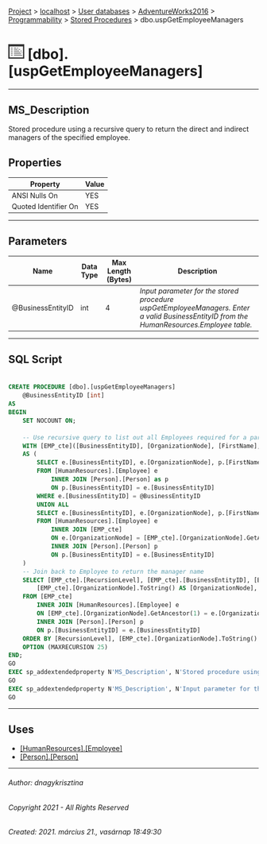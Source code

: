 #### 

[Project](../../../../../index.md) > [localhost](../../../../index.md) > [User databases](../../../index.md) > [AdventureWorks2016](../../index.md) > [Programmability](../index.md) > [Stored Procedures](Stored_Procedures.md) > dbo.uspGetEmployeeManagers

# ![Stored Procedures](../../../../../Images/StoredProcedure32.png) [dbo].[uspGetEmployeeManagers]

---

## <a name="#description"></a>MS_Description

Stored procedure using a recursive query to return the direct and indirect managers of the specified employee.

## <a name="#properties"></a>Properties

| Property | Value |
|---|---|
| ANSI Nulls On | YES |
| Quoted Identifier On | YES |


---

## <a name="#parameters"></a>Parameters

| Name | Data Type | Max Length (Bytes) | Description |
|---|---|---|---|
| @BusinessEntityID | int | 4 | _Input parameter for the stored procedure uspGetEmployeeManagers. Enter a valid BusinessEntityID from the HumanResources.Employee table._ |


---

## <a name="#sqlscript"></a>SQL Script

```sql

CREATE PROCEDURE [dbo].[uspGetEmployeeManagers]
    @BusinessEntityID [int]
AS
BEGIN
    SET NOCOUNT ON;

    -- Use recursive query to list out all Employees required for a particular Manager
    WITH [EMP_cte]([BusinessEntityID], [OrganizationNode], [FirstName], [LastName], [JobTitle], [RecursionLevel]) -- CTE name and columns
    AS (
        SELECT e.[BusinessEntityID], e.[OrganizationNode], p.[FirstName], p.[LastName], e.[JobTitle], 0 -- Get the initial Employee
        FROM [HumanResources].[Employee] e 
			INNER JOIN [Person].[Person] as p
			ON p.[BusinessEntityID] = e.[BusinessEntityID]
        WHERE e.[BusinessEntityID] = @BusinessEntityID
        UNION ALL
        SELECT e.[BusinessEntityID], e.[OrganizationNode], p.[FirstName], p.[LastName], e.[JobTitle], [RecursionLevel] + 1 -- Join recursive member to anchor
        FROM [HumanResources].[Employee] e 
            INNER JOIN [EMP_cte]
            ON e.[OrganizationNode] = [EMP_cte].[OrganizationNode].GetAncestor(1)
            INNER JOIN [Person].[Person] p 
            ON p.[BusinessEntityID] = e.[BusinessEntityID]
    )
    -- Join back to Employee to return the manager name 
    SELECT [EMP_cte].[RecursionLevel], [EMP_cte].[BusinessEntityID], [EMP_cte].[FirstName], [EMP_cte].[LastName], 
        [EMP_cte].[OrganizationNode].ToString() AS [OrganizationNode], p.[FirstName] AS 'ManagerFirstName', p.[LastName] AS 'ManagerLastName'  -- Outer select from the CTE
    FROM [EMP_cte] 
        INNER JOIN [HumanResources].[Employee] e 
        ON [EMP_cte].[OrganizationNode].GetAncestor(1) = e.[OrganizationNode]
        INNER JOIN [Person].[Person] p 
        ON p.[BusinessEntityID] = e.[BusinessEntityID]
    ORDER BY [RecursionLevel], [EMP_cte].[OrganizationNode].ToString()
    OPTION (MAXRECURSION 25) 
END;
GO
EXEC sp_addextendedproperty N'MS_Description', N'Stored procedure using a recursive query to return the direct and indirect managers of the specified employee.', 'SCHEMA', N'dbo', 'PROCEDURE', N'uspGetEmployeeManagers', NULL, NULL
GO
EXEC sp_addextendedproperty N'MS_Description', N'Input parameter for the stored procedure uspGetEmployeeManagers. Enter a valid BusinessEntityID from the HumanResources.Employee table.', 'SCHEMA', N'dbo', 'PROCEDURE', N'uspGetEmployeeManagers', 'PARAMETER', N'@BusinessEntityID'
GO

```


---

## <a name="#uses"></a>Uses

* [[HumanResources].[Employee]](../../Tables/Employee.md)
* [[Person].[Person]](../../Tables/Person.md)


---

###### Author:  dnagykrisztina

###### Copyright 2021 - All Rights Reserved

###### Created: 2021. március 21., vasárnap 18:49:30

